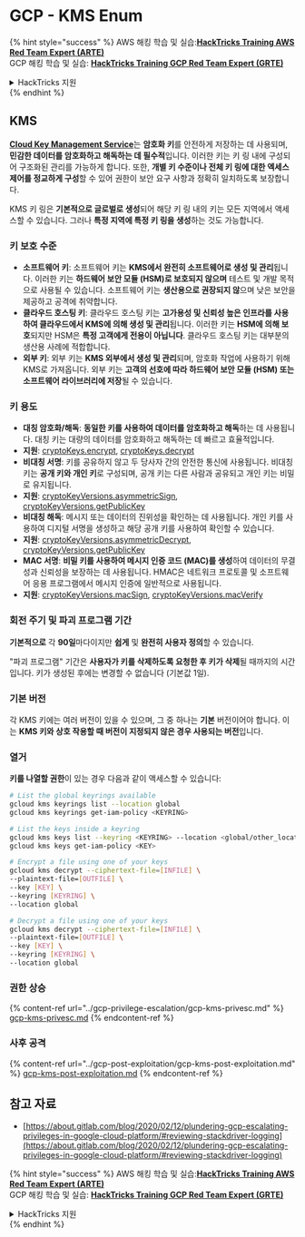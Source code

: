 # GCP - KMS Enum

{% hint style="success" %}
AWS 해킹 학습 및 실습:<img src="/.gitbook/assets/image.png" alt="" data-size="line">[**HackTricks Training AWS Red Team Expert (ARTE)**](https://training.hacktricks.xyz/courses/arte)<img src="/.gitbook/assets/image.png" alt="" data-size="line">\
GCP 해킹 학습 및 실습: <img src="/.gitbook/assets/image (2).png" alt="" data-size="line">[**HackTricks Training GCP Red Team Expert (GRTE)**<img src="/.gitbook/assets/image (2).png" alt="" data-size="line">](https://training.hacktricks.xyz/courses/grte)

<details>

<summary>HackTricks 지원</summary>

* [**구독 요금제**](https://github.com/sponsors/carlospolop)를 확인하세요!
* 💬 [**디스코드 그룹**](https://discord.gg/hRep4RUj7f) 또는 [**텔레그램 그룹**](https://t.me/peass)에 **참여**하거나 **트위터** 🐦 [**@hacktricks\_live**](https://twitter.com/hacktricks\_live)**를 팔로우**하세요.
* **HackTricks** 및 **HackTricks Cloud** 깃허브 저장소에 PR을 제출하여 해킹 요령을 공유하세요.

</details>
{% endhint %}

## KMS

[**Cloud Key Management Service**](https://cloud.google.com/kms/docs/)는 **암호화 키**를 안전하게 저장하는 데 사용되며, **민감한 데이터를 암호화하고 해독하는 데 필수적**입니다. 이러한 키는 키 링 내에 구성되어 구조화된 관리를 가능하게 합니다. 또한, **개별 키 수준이나 전체 키 링에 대한 엑세스 제어를 정교하게 구성**할 수 있어 권한이 보안 요구 사항과 정확히 일치하도록 보장합니다.

KMS 키 링은 **기본적으로 글로벌로 생성**되어 해당 키 링 내의 키는 모든 지역에서 액세스할 수 있습니다. 그러나 **특정 지역에 특정 키 링을 생성**하는 것도 가능합니다.

### 키 보호 수준

* **소프트웨어 키**: 소프트웨어 키는 **KMS에서 완전히 소프트웨어로 생성 및 관리**됩니다. 이러한 키는 **하드웨어 보안 모듈 (HSM)로 보호되지 않으며** 테스트 및 개발 목적으로 사용될 수 있습니다. 소프트웨어 키는 **생산용으로 권장되지 않**으며 낮은 보안을 제공하고 공격에 취약합니다.
* **클라우드 호스팅 키**: 클라우드 호스팅 키는 **고가용성 및 신뢰성 높은 인프라를 사용하여 클라우드에서 KMS에 의해 생성 및 관리**됩니다. 이러한 키는 **HSM에 의해 보호**되지만 HSM은 **특정 고객에게 전용이 아닙니다**. 클라우드 호스팅 키는 대부분의 생산용 사례에 적합합니다.
* **외부 키**: 외부 키는 **KMS 외부에서 생성 및 관리**되며, 암호화 작업에 사용하기 위해 KMS로 가져옵니다. 외부 키는 **고객의 선호에 따라 하드웨어 보안 모듈 (HSM) 또는 소프트웨어 라이브러리에 저장**될 수 있습니다.

### 키 용도

* **대칭 암호화/해독**: **동일한 키를 사용하여 데이터를 암호화하고 해독**하는 데 사용됩니다. 대칭 키는 대량의 데이터를 암호화하고 해독하는 데 빠르고 효율적입니다.
* **지원**: [cryptoKeys.encrypt](https://cloud.google.com/kms/docs/reference/rest/v1/projects.locations.keyRings.cryptoKeys/encrypt), [cryptoKeys.decrypt](https://cloud.google.com/kms/docs/reference/rest/v1/projects.locations.keyRings.cryptoKeys/decrypt)
* **비대칭 서명**: 키를 공유하지 않고 두 당사자 간의 안전한 통신에 사용됩니다. 비대칭 키는 **공개 키와 개인 키**로 구성되며, 공개 키는 다른 사람과 공유되고 개인 키는 비밀로 유지됩니다.
* **지원**: [cryptoKeyVersions.asymmetricSign](https://cloud.google.com/kms/docs/reference/rest/v1/projects.locations.keyRings.cryptoKeys.cryptoKeyVersions/asymmetricSign), [cryptoKeyVersions.getPublicKey](https://cloud.google.com/kms/docs/reference/rest/v1/projects.locations.keyRings.cryptoKeys.cryptoKeyVersions/getPublicKey)
* **비대칭 해독**: 메시지 또는 데이터의 진위성을 확인하는 데 사용됩니다. 개인 키를 사용하여 디지털 서명을 생성하고 해당 공개 키를 사용하여 확인할 수 있습니다.
* **지원**: [cryptoKeyVersions.asymmetricDecrypt](https://cloud.google.com/kms/docs/reference/rest/v1/projects.locations.keyRings.cryptoKeys.cryptoKeyVersions/asymmetricDecrypt), [cryptoKeyVersions.getPublicKey](https://cloud.google.com/kms/docs/reference/rest/v1/projects.locations.keyRings.cryptoKeys.cryptoKeyVersions/getPublicKey)
* **MAC 서명**: **비밀 키를 사용하여 메시지 인증 코드 (MAC)를 생성**하여 데이터의 무결성과 신뢰성을 보장하는 데 사용됩니다. HMAC은 네트워크 프로토콜 및 소프트웨어 응용 프로그램에서 메시지 인증에 일반적으로 사용됩니다.
* **지원**: [cryptoKeyVersions.macSign](https://cloud.google.com/kms/docs/reference/rest/v1/projects.locations.keyRings.cryptoKeys.cryptoKeyVersions/macSign), [cryptoKeyVersions.macVerify](https://cloud.google.com/kms/docs/reference/rest/v1/projects.locations.keyRings.cryptoKeys.cryptoKeyVersions/macVerify)

### 회전 주기 및 파괴 프로그램 기간

**기본적으로** 각 **90일**마다이지만 **쉽게** 및 **완전히 사용자 정의**할 수 있습니다.

"파괴 프로그램" 기간은 **사용자가 키를 삭제하도록 요청한 후 키가 삭제**될 때까지의 시간입니다. 키가 생성된 후에는 변경할 수 없습니다 (기본값 1일).

### 기본 버전

각 KMS 키에는 여러 버전이 있을 수 있으며, 그 중 하나는 **기본** 버전이어야 합니다. 이는 **KMS 키와 상호 작용할 때 버전이 지정되지 않은 경우 사용되는 버전**입니다.

### 열거

**키를 나열할 권한**이 있는 경우 다음과 같이 액세스할 수 있습니다:
```bash
# List the global keyrings available
gcloud kms keyrings list --location global
gcloud kms keyrings get-iam-policy <KEYRING>

# List the keys inside a keyring
gcloud kms keys list --keyring <KEYRING> --location <global/other_locations>
gcloud kms keys get-iam-policy <KEY>

# Encrypt a file using one of your keys
gcloud kms decrypt --ciphertext-file=[INFILE] \
--plaintext-file=[OUTFILE] \
--key [KEY] \
--keyring [KEYRING] \
--location global

# Decrypt a file using one of your keys
gcloud kms decrypt --ciphertext-file=[INFILE] \
--plaintext-file=[OUTFILE] \
--key [KEY] \
--keyring [KEYRING] \
--location global
```
### 권한 상승

{% content-ref url="../gcp-privilege-escalation/gcp-kms-privesc.md" %}
[gcp-kms-privesc.md](../gcp-privilege-escalation/gcp-kms-privesc.md)
{% endcontent-ref %}

### 사후 공격

{% content-ref url="../gcp-post-exploitation/gcp-kms-post-exploitation.md" %}
[gcp-kms-post-exploitation.md](../gcp-post-exploitation/gcp-kms-post-exploitation.md)
{% endcontent-ref %}

## 참고 자료

* [https://about.gitlab.com/blog/2020/02/12/plundering-gcp-escalating-privileges-in-google-cloud-platform/#reviewing-stackdriver-logging](https://about.gitlab.com/blog/2020/02/12/plundering-gcp-escalating-privileges-in-google-cloud-platform/#reviewing-stackdriver-logging)

{% hint style="success" %}
AWS 해킹 학습 및 실습:<img src="/.gitbook/assets/image.png" alt="" data-size="line">[**HackTricks Training AWS Red Team Expert (ARTE)**](https://training.hacktricks.xyz/courses/arte)<img src="/.gitbook/assets/image.png" alt="" data-size="line">\
GCP 해킹 학습 및 실습: <img src="/.gitbook/assets/image (2).png" alt="" data-size="line">[**HackTricks Training GCP Red Team Expert (GRTE)**<img src="/.gitbook/assets/image (2).png" alt="" data-size="line">](https://training.hacktricks.xyz/courses/grte)

<details>

<summary>HackTricks 지원</summary>

* [**구독 요금제**](https://github.com/sponsors/carlospolop)를 확인하세요!
* 💬 [**디스코드 그룹**](https://discord.gg/hRep4RUj7f) 또는 [**텔레그램 그룹**](https://t.me/peass)에 **참여**하거나 **트위터** 🐦 [**@hacktricks\_live**](https://twitter.com/hacktricks\_live)**를 팔로우**하세요.
* [**HackTricks**](https://github.com/carlospolop/hacktricks) 및 [**HackTricks Cloud**](https://github.com/carlospolop/hacktricks-cloud) 깃헙 레포지토리에 PR을 제출하여 해킹 트릭을 공유하세요.

</details>
{% endhint %}
